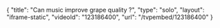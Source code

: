 {
    "title": "Can music improve grape quality ?",
    "type": "solo",
    "layout": "iframe-static",
    "videoId": "123186400",
    "url": "\/tvpembed\/123186400"
}